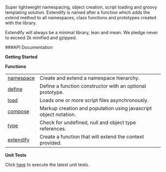Super lightweight namespacing, object creation, script loading and groovy templating solution. Extendify is named after a function which adds the _extend_ method to all namespaces, class functions and prototypes created with the library.

Extendify will always be a minimal library, lean and mean. We pledge never to exceed 2k minified and gzipped.

###API Documentation

**Getting Started**


**Functions**

<table>
<tbody>
<tr><td><a href="../../wiki/namespace/">namespace</a></td><td>Create and extend a namespace hierarchy.</td></tr>
<tr><td><a href="../../wiki/define/">define</a></td><td>Define a function constructor with an optional prototype.</td></tr>
<tr><td><a href="../../wiki/load/">load</a></td><td>Loads one or more script files asynchronously.</td></tr>
<tr><td><a href="../../wiki/compose/">compose</a></td><td>Markup creation and population using javascript object notation.</td></tr>
<tr><td><a href="../../wiki/type/">type</a></td><td>Check for undefined, null and object type references.</td></tr>
<tr><td><a href="../../wiki/extendify/">extendify</a></td><td>Create a function that will extend the context provided.</td></tr>
</tbody>
</table>

**Unit Tests**

Click <a href="http://jameswestgate.github.com/extendify/test/" target="_blank">here</a> to execute the latest unit tests.

